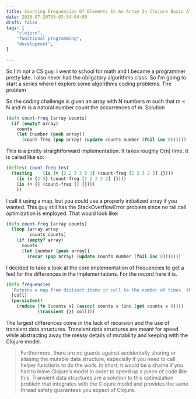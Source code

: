 ```yaml
---
title: Counting Frequencies Of Elements In An Array In Clojure Basic Algorithms Part One
date: 2016-07-20T09:03:54-04:00
draft: false
tags: [
    "clojure",
    "functional programming",
    "development",
]

---
```

So I'm not a CS guy. I went to school for math and I became a programmer pretty late. I also never had the obligatory algorithms class. So I'm going to start a series where I explore some algorithms coding problems.
The problem

So the coding challenge is given an array with N numbers m such that m < N and m is a natural number count the occurrences of m. 
Solution

```clojure
(defn count-freq [array counts]
  (if (empty? array)
    counts
    (let [number (peek array)]
      (count-freq (pop array) (update counts number (fnil inc 0))))))
```

This is a pretty straightforward implementation. It takes roughly O(n) time. It is called like so:

```clojure
(deftest count-freq-test
  (testing    (is (= {2 2 3 2 5 1} (count-freq [2 3 3 2 5] {})))
    (is (= {2 5} (count-freq [2 2 2 2 2] {})))
    (is (= {} (count-freq [] {})))
    ))
```

 I call it using a map, but you could use a properly initialized array if you wanted. This guy still has the StackOverflowError problem since no tail call optimization is employed. That would look like:

```clojure
(defn count-freq [array counts]
  (loop [array array
         counts counts]
    (if (empty? array)
      counts
      (let [number (peek array)]
        (recur (pop array) (update counts number (fnil inc 0)))))))
```

I decided to take a look at the core implementation of frequencies to get a feel for the differences in the implementations. For the record here it is.

```clojure
(defn frequencies
  "Returns a map from distinct items in coll to the number of times  they appear."  
  [coll]
  (persistent!   
    (reduce (fn [counts x] (assoc! counts x (inc (get counts x 0))))
            (transient {}) coll)))
```

The largest differences come in the lack of recursion and the use of transient data structures. Transient data structures are meant for speed while abstracting away the messy details of mutability and keeping with the Clojure model.


>Furthermore, there are no guards against accidentally sharing or aliasing the mutable data structure, especially if you need to call helper functions to do the work. In short, it would be a shame if you had to leave Clojure’s model in order to speed up a piece of code like this. Transient data structures are a solution to this optimization problem that integrates with the Clojure model and provides the same thread safety guarantees you expect of Clojure.
